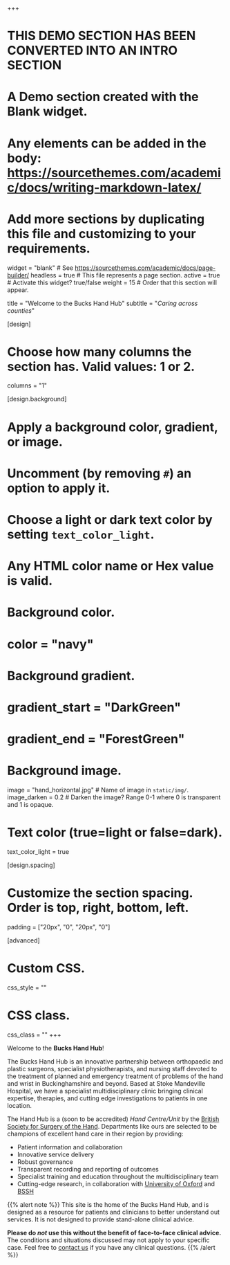 +++
# THIS DEMO SECTION HAS BEEN CONVERTED INTO AN INTRO SECTION
# A Demo section created with the Blank widget.
# Any elements can be added in the body: https://sourcethemes.com/academic/docs/writing-markdown-latex/
# Add more sections by duplicating this file and customizing to your requirements.

widget = "blank"  # See https://sourcethemes.com/academic/docs/page-builder/
headless = true  # This file represents a page section.
active = true  # Activate this widget? true/false
weight = 15  # Order that this section will appear.

title = "Welcome to the Bucks Hand Hub"
subtitle = "*Caring across counties*"

[design]
  # Choose how many columns the section has. Valid values: 1 or 2.
  columns = "1"

[design.background]
  # Apply a background color, gradient, or image.
  #   Uncomment (by removing `#`) an option to apply it.
  #   Choose a light or dark text color by setting `text_color_light`.
  #   Any HTML color name or Hex value is valid.

  # Background color.
  # color = "navy"

  # Background gradient.
  # gradient_start = "DarkGreen"
  # gradient_end = "ForestGreen"

  # Background image.
  image = "hand_horizontal.jpg"  # Name of image in `static/img/`.
  image_darken = 0.2  # Darken the image? Range 0-1 where 0 is transparent and 1 is opaque.

  # Text color (true=light or false=dark).
  text_color_light = true

[design.spacing]
  # Customize the section spacing. Order is top, right, bottom, left.
  padding = ["20px", "0", "20px", "0"]

[advanced]
 # Custom CSS.
 css_style = ""

 # CSS class.
 css_class = ""
+++

Welcome to the **Bucks Hand Hub**!

The Bucks Hand Hub is an innovative partnership between orthopaedic and plastic surgeons, specialist physiotherapists, and nursing staff devoted to the treatment of planned and emergency treatment of problems of the hand and wrist in Buckinghamshire and beyond. Based at Stoke Mandeville Hospital, we have a specialist multidisciplinary clinic bringing clinical expertise, therapies, and cutting edge investigations to patients in one location.

The Hand Hub is a (soon to be accredited) *Hand Centre/Unit* by the [British Society for Surgery of the Hand](https://www.bssh.ac.uk). Departments like ours are selected to be champions of excellent hand care in their region by providing:

- Patient information and collaboration
- Innovative service delivery
- Robust governance
- Transparent recording and reporting of outcomes
- Specialist training and education throughout the multidisciplinary team
- Cutting-edge research, in collaboration with [University of Oxford](https://www.ndorms.ox.ac.uk) and [BSSH](https://www.bssh.ac.uk)



{{% alert note %}}
This site is the home of the Bucks Hand Hub, and is designed as a resource for patients and clinicians to better understand out services. It is not designed to provide stand-alone clinical advice.

**Please do *not* use this without the benefit of face-to-face clinical advice.** The conditions and situations discussed may not apply to your specific case. Feel free to [contact us](#contact) if you have any clinical questions.
{{% /alert %}}
